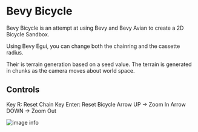 # Bevy Bicycle

Bevy Bicycle is an attempt at using Bevy and Bevy Avian to create a 2D Bicycle Sandbox.

Using Bevy Egui, you can change both the chainring and the cassette radius.

Their is terrain generation based on a seed value. The terrain is generated in chunks as the camera moves about world space.

## Controls

Key R: Reset Chain
Key Enter: Reset Bicycle
Arrow UP -> Zoom In
Arrow DOWN -> Zoom Out

![image info](./screencaps/gameplay.gif)
